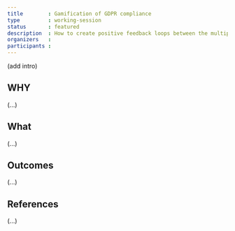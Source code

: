 ```yaml
---
title        : Gamification of GDPR compliance
type         : working-session
status       : featured
description  : How to create positive feedback loops between the multiple teams aiming for GDPR Compliance
organizers   :
participants :
---
```


(add intro)

## WHY

(...)

## What

(...)

## Outcomes

(...)

## References

(...)
